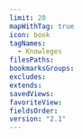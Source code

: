```yaml
---
limit: 20
mapWithTag: true
icon: book
tagNames:
  - Knowleges
filesPaths: 
bookmarksGroups: 
excludes: 
extends: 
savedViews: 
favoriteView: 
fieldsOrder: 
version: "2.1"
---
```

